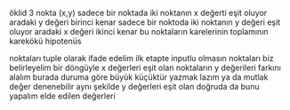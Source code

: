 öklid
3 nokta (x,y)
sadece bir noktada iki noktanın x değerti eşit oluyor aradaki y değeri birinci kenar
sadece bir noktoda iki noktanın y değeri eşit oluyor aradaki x değeri ikinci kenar
bu noktaların karelerinin toplamının karekökü hipotenüs


noktaları tuple olarak ifade edelim ilk etapte inputlu olmasın noktaları biz belirleyelim
bir döngüyle x değerleri eşit olan noktaların y değerileri farkını alalım burada duruma göre büyük küçüktür yazmak lazım ya da mutlak değer denenebilir aynı şekilde y değerleri eşit olan doğruda da bunu yapalım elde edilen değerleri 

